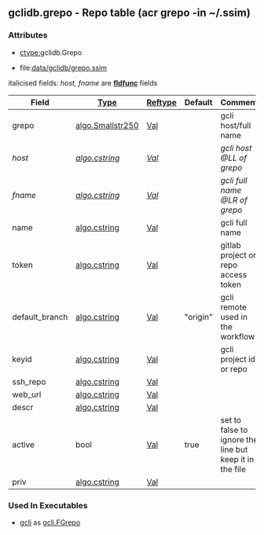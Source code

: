 ## gclidb.grepo - Repo table (acr grepo -in ~/.ssim)


### Attributes
<a href="#attributes"></a>
<!-- dev.mdmark  mdmark:MDSECTION  state:BEG_AUTO  param:Attributes -->
* [ctype:](/txt/ssimdb/dmmeta/ctype.md)gclidb.Grepo

* file:[data/gclidb/grepo.ssim](/data/gclidb/grepo.ssim)

italicised fields: *host, fname* are [**fldfunc**](/txt/ssim.md#fldfunc) fields

|Field|[Type](/txt/ssimdb/dmmeta/ctype.md)|[Reftype](/txt/ssimdb/dmmeta/reftype.md)|Default|Comment|
|---|---|---|---|---|
|grepo|[algo.Smallstr250](/txt/protocol/algo/README.md#algo-smallstr250)|[Val](/txt/exe/amc/reftypes.md#val)||gcli host/full name|
|*host*|*[algo.cstring](/txt/protocol/algo/cstring.md)*|*[Val](/txt/exe/amc/reftypes.md#val)*||*gcli host<br>@LL of grepo*|
|*fname*|*[algo.cstring](/txt/protocol/algo/cstring.md)*|*[Val](/txt/exe/amc/reftypes.md#val)*||*gcli full name<br>@LR of grepo*|
|name|[algo.cstring](/txt/protocol/algo/cstring.md)|[Val](/txt/exe/amc/reftypes.md#val)||gcli full name|
|token|[algo.cstring](/txt/protocol/algo/cstring.md)|[Val](/txt/exe/amc/reftypes.md#val)||gitlab project or repo access token|
|default_branch|[algo.cstring](/txt/protocol/algo/cstring.md)|[Val](/txt/exe/amc/reftypes.md#val)|"origin"|gcli remote used in the workflow|
|keyid|[algo.cstring](/txt/protocol/algo/cstring.md)|[Val](/txt/exe/amc/reftypes.md#val)||gcli project id or repo|
|ssh_repo|[algo.cstring](/txt/protocol/algo/cstring.md)|[Val](/txt/exe/amc/reftypes.md#val)|||
|web_url|[algo.cstring](/txt/protocol/algo/cstring.md)|[Val](/txt/exe/amc/reftypes.md#val)|||
|descr|[algo.cstring](/txt/protocol/algo/cstring.md)|[Val](/txt/exe/amc/reftypes.md#val)|||
|active|bool|[Val](/txt/exe/amc/reftypes.md#val)|true|set to false to ignore the line but keep it in the file|
|priv|[algo.cstring](/txt/protocol/algo/cstring.md)|[Val](/txt/exe/amc/reftypes.md#val)|||

<!-- dev.mdmark  mdmark:MDSECTION  state:END_AUTO  param:Attributes -->

### Used In Executables
<a href="#used-in-executables"></a>
<!-- dev.mdmark  mdmark:MDSECTION  state:BEG_AUTO  param:ImdbUses -->

* [gcli](/txt/exe/gcli/internals.md) as [gcli.FGrepo](/txt/exe/gcli/internals.md#gcli-fgrepo)

<!-- dev.mdmark  mdmark:MDSECTION  state:END_AUTO  param:ImdbUses -->

